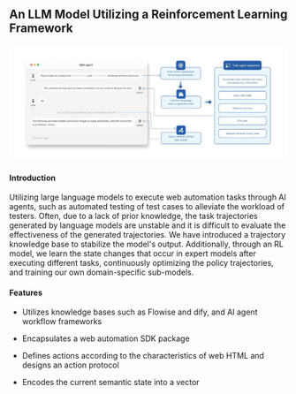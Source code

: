 
## An LLM Model Utilizing a Reinforcement Learning Framework

![image](https://raw.githubusercontent.com/koryako/RLllm/main/image/1.jpg)

#### Introduction
Utilizing large language models to execute web automation tasks through AI agents, such as automated testing of test cases to alleviate the workload of testers. Often, due to a lack of prior knowledge, the task trajectories generated by language models are unstable and it is difficult to evaluate the effectiveness of the generated trajectories. We have introduced a trajectory knowledge base to stabilize the model's output. Additionally, through an RL model, we learn the state changes that occur in expert models after executing different tasks, continuously optimizing the policy trajectories, and training our own domain-specific sub-models.

#### Features
- Utilizes knowledge bases such as Flowise and dify, and AI agent workflow frameworks

- Encapsulates a web automation SDK package

- Defines actions according to the characteristics of web HTML and designs an action protocol

- Encodes the current semantic state into a vector
